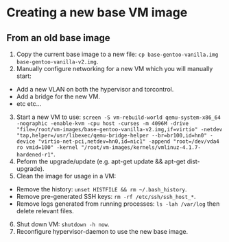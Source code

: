 Creating a new base VM image
============================

From an old base image
----------------------

1. Copy the current base image to a new file: `cp base-gentoo-vanilla.img base-gentoo-vanilla-v2.img`.
2. Manually configure networking for a new VM which you will manually start:
  * Add a new VLAN on both the hypervisor and torcontrol.
  * Add a bridge for the new VM.
  * etc etc...
3. Start a new VM to use: `screen -S vm-rebuild-world qemu-system-x86_64 -nographic -enable-kvm -cpu host -curses -m 4096M -drive "file=/root/vm-images/base-gentoo-vanilla-v2.img,if=virtio" -netdev "tap,helper=/usr/libexec/qemu-bridge-helper --br=br100,id=hn0" -device "virtio-net-pci,netdev=hn0,id=nic1" -append "root=/dev/vda4 ro vmid=100" -kernel "/root/vm-images/kernels/vmlinuz-4.1.7-hardened-r1"`.
4. Peform the upgrade/update (e.g. apt-get update && apt-get dist-upgrade).
5. Clean the image for usage in a VM:
  * Remove the history: `unset HISTFILE && rm ~/.bash_history`.
  * Remove pre-generated SSH keys: `rm -rf /etc/ssh/ssh_host_*`.
  * Remove logs generated from running processes: `ls -lah /var/log` then delete relevant files.
6. Shut down VM: `shutdown -h now`.
7. Reconfigure hypervisor-daemon to use the new base image.
